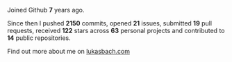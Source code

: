 Joined Github **7** years ago.

Since then I pushed **2150** commits, opened **21** issues, submitted **19** pull requests, received **122** stars across **63** personal projects and contributed to **14** public repositories.

Find out more about me on [lukasbach.com](https://lukasbach.com)
